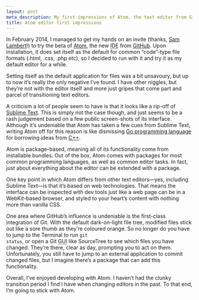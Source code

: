 ```yaml
---
layout: post
meta_description: My first impressions of Atom, the text editor from GitHub.
title: Atom editor first impressions
---
```

In February 2014, I managed to get my hands on an invite (thanks, [Sam Lambert](https://twitter.com/isamlambert)!) to try the beta of [Atom](https://atom.io), the new <abbr class="initialism" title="Integrated Development Environment">IDE</abbr> from [GitHub](https://github.com).
Upon installation, it does set itself as the default for common “code”-type file formats (.html, .css, .php etc), so I decided to run with it and try it as my default editor for a while.

Setting itself as the default application for files was a bit unsavoury, but up to now it’s really the only negative I’ve found.
I have other niggles, but they’re not with the editor itself and more just gripes that come part and parcel of transitioning text editors.

A criticism a lot of people seem to have is that it looks like a rip-off of [Sublime Text](http://www.sublimetext.com/).
This is simply not the case though, and just seems to be a rash judgement based on a few public screen-shots of its interface.
Although it’s undeniable that Atom has taken a few cues from Sublime Text, writing Atom off for this reason is like dismissing [Go programming language](http://golang.org) for borrowing ideas from [C++](http://www.cplusplus.com/).

Atom is package-based, meaning all of its functionality come from installable bundles.
Out of the box, Atom comes with packages for most common programming languages, as well as common editor tasks.
In fact, just about everything about the editor can be extended with a package.

One key point in which Atom differs from other text editors—yes, including Sublime Text—is that it’s based on web technologies.
That means the interface can be inspected with dev tools just like a web page can be in a WebKit-based browser, and styled to your heart’s content with nothing more than vanilla CSS.

One area where GitHub’s influence is undeniable is the first-class integration of Git.
With the default dark-on-light file tree, modified files stick out like a sore thumb as they’re coloured orange.
So no longer do you have to jump to the Terminal to run <code>git status</code>, or open a Git <abbr class="initialism" title="Graphical User Interface">GUI</abbr> like SourceTree to see which files you have changed.
They’re there, clear as day, prompting you to act on them.
Unfortunately, you still have to jump to an external application to commit changed files, but I imagine there’s a package that can add this functionality.

Overall, I’ve enjoyed developing with Atom.
I haven’t had the clunky transition period I find I have when changing editors in the past.
To that end, I’m going to stick with Atom.

